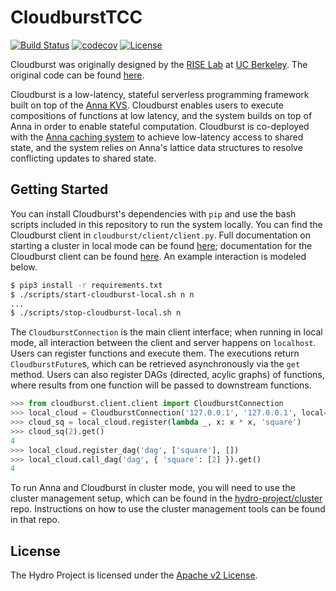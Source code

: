 # CloudburstTCC

[![Build Status](https://travis-ci.com/hydro-project/cloudburst.svg?branch=master)](https://travis-ci.com/hydro-project/cloudburst)
[![codecov](https://codecov.io/gh/hydro-project/cloudburst/branch/master/graph/badge.svg)](https://codecov.io/gh/hydro-project/cloudburst)
[![License](https://img.shields.io/badge/license-Apache--2.0-blue.svg)](https://opensource.org/licenses/Apache-2.0)

Cloudburst was originally designed by the [RISE Lab](https://rise.cs.berkeley.edu) at [UC Berkeley](https://berkeley.edu). The original code can be found [here](https://github.com/hydro-project/cloudburst).

Cloudburst is a low-latency, stateful serverless programming framework built on top of the [Anna KVS](https://github.com/hydro-project/anna). Cloudburst enables users to execute compositions of functions at low latency, and the system builds on top of Anna in order to enable stateful computation. Cloudburst is co-deployed with the [Anna caching system](https://github.com/hydro-project/anna-cache) to achieve low-latency access to shared state, and the system relies on Anna's lattice data structures to resolve conflicting updates to shared state.

## Getting Started

You can install Cloudburst's dependencies with `pip` and use the bash scripts included in this repository to run the system locally. You can find the Cloudburst client in `cloudburst/client/client.py`. Full documentation on starting a cluster in local mode can be found [here](docs/local-mode.md); documentation for the Cloudburst client can be found [here](docs/function-execution.md). An example interaction is modeled below.

```bash
$ pip3 install -r requirements.txt
$ ./scripts/start-cloudburst-local.sh n n
...
$ ./scripts/stop-cloudburst-local.sh n
```

The `CloudburstConnection` is the main client interface; when running in local mode, all interaction between the client and server happens on `localhost`. Users can register functions and execute them. The executions return `CloudburstFuture`s, which can be retrieved asynchronously via the `get` method. Users can also register DAGs (directed, acylic graphs) of functions, where results from one function will be passed to downstream functions. 

```python
>>> from cloudburst.client.client import CloudburstConnection
>>> local_cloud = CloudburstConnection('127.0.0.1', '127.0.0.1', local=True)
>>> cloud_sq = local_cloud.register(lambda _, x: x * x, 'square')
>>> cloud_sq(2).get()
4
>>> local_cloud.register_dag('dag', ['square'], [])
>>> local_cloud.call_dag('dag', { 'square': [2] }).get()
4
```

To run Anna and Cloudburst in cluster mode, you will need to use the cluster management setup, which can be found in the [hydro-project/cluster](https://github.com/hydro-project/cluster) repo. Instructions on how to use the cluster management tools can be found in that repo.

## License

The Hydro Project is licensed under the [Apache v2 License](LICENSE).
